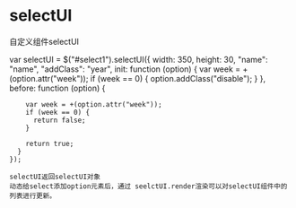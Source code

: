 # selectUI
自定义组件selectUI

  var selectUI = $("#select1").selectUI({
      width: 350,
      height: 30,
      "name": "name",
      "addClass": "year",
      init: function (option) {
        var week = +(option.attr("week"));
        if (week == 0) {
          option.addClass("disable");
        }
      },
      before: function (option) {

        var week = +(option.attr("week"));
        if (week == 0) {
          return false;
        }

        return true;
      }
    });
    
    selectUI返回selectUI对象
    动态给select添加option元素后，通过 seelctUI.render渲染可以对selectUI组件中的列表进行更新。
    
